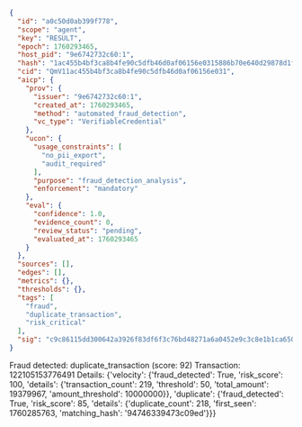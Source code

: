 ```json
{
  "id": "a0c50d0ab399f778",
  "scope": "agent",
  "key": "RESULT",
  "epoch": 1760293465,
  "host_pid": "9e6742732c60:1",
  "hash": "1ac455b4bf3ca8b4fe90c5dfb46d0af06156e0315886b70e640d29878d1fec13",
  "cid": "QmV11ac455b4bf3ca8b4fe90c5dfb46d0af06156e031",
  "aicp": {
    "prov": {
      "issuer": "9e6742732c60:1",
      "created_at": 1760293465,
      "method": "automated_fraud_detection",
      "vc_type": "VerifiableCredential"
    },
    "ucon": {
      "usage_constraints": [
        "no_pii_export",
        "audit_required"
      ],
      "purpose": "fraud_detection_analysis",
      "enforcement": "mandatory"
    },
    "eval": {
      "confidence": 1.0,
      "evidence_count": 0,
      "review_status": "pending",
      "evaluated_at": 1760293465
    }
  },
  "sources": [],
  "edges": [],
  "metrics": {},
  "thresholds": {},
  "tags": [
    "fraud",
    "duplicate_transaction",
    "risk_critical"
  ],
  "sig": "c9c86115dd300642a3926f83df6f3c76bd48271a6a0452e9c3c8e1b1ca65029e"
}
```

Fraud detected: duplicate_transaction (score: 92)
Transaction: 122105153776491
Details: {'velocity': {'fraud_detected': True, 'risk_score': 100, 'details': {'transaction_count': 219, 'threshold': 50, 'total_amount': 19379967, 'amount_threshold': 10000000}}, 'duplicate': {'fraud_detected': True, 'risk_score': 85, 'details': {'duplicate_count': 218, 'first_seen': 1760285763, 'matching_hash': '94746339473c09ed'}}}